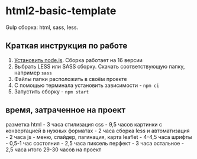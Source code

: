 # html2-basic-template
Gulp сборка: html, sass, less.

## Краткая инструкция по работе
1. [Установить node.js](https://nodejs.org/download/release/latest-v16.x/). Сборка работает на 16 версии
2. Выбрать LESS или SASS сборку. Скачать соответствующую папку, например `sass`
3. Файлы папки расположить в своём проекте
4. С помощью терминала установить зависимости - `npm ci`
5. Запустить сборку - `npm start`

## время, затраченное на проект
разметка html - 3 часа
стилизация css - 9,5 часов
картинки с конвертацией в нужных форматах - 2 часа
сборка less и автоматизация - 2 часа
js - меню, слайдер, пагинация, карта leaflet - 4-4,5 часа
шрифты - 0,5-1 час
состояния - 2,5 часа
пиксель перфект - 3 часа
остальное - 2,5 часа
итого 29-30 часов на проект
